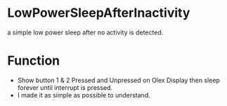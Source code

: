 # LowPowerSleepAfterInactivity
a simple low power sleep after no activity is detected.

# Function
- Show button 1 & 2 Pressed and Unpressed on Olex Display then sleep forever until interrupt is pressed.
- I made it as simple as possible to understand.
